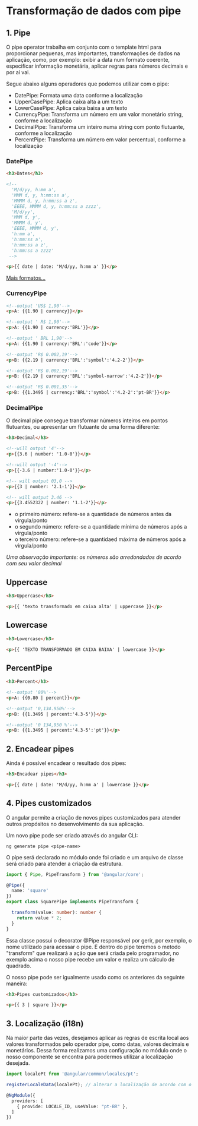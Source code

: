 # Transformação de dados com pipe

## 1. Pipe

O pipe operator trabalha em conjunto com o template html para proporcionar pequenas, mas importantes,
transformações de dados na aplicação, como, por exemplo: exibir a data num formato coerente,
especificar informação monetária, aplicar regras para números decimais e por aí vai.

Segue abaixo alguns operadores que podemos utilizar com o pipe:

- DatePipe: Formata uma data conforme a localização
- UpperCasePipe: Aplica caixa alta a um texto
- LowerCasePipe: Aplica caixa baixa a um texto
- CurrencyPipe: Transforma um número em um valor monetário string, conforme a localização
- DecimalPipe: Transforma um inteiro numa string com ponto flutuante, conforme a localização
- PercentPipe: Transforma um número em valor percentual, conforme a localização

### DatePipe

```html
<h3>Dates</h3>

<!--
  'M/d/yy, h:mm a',
  'MMM d, y, h:mm:ss a',
  'MMMM d, y, h:mm:ss a z',
  'EEEE, MMMM d, y, h:mm:ss a zzzz',
  'M/d/yy',
  'MMM d, y',
  'MMMM d, y',
  'EEEE, MMMM d, y',
  'h:mm a',
  'h:mm:ss a',
  'h:mm:ss a z',
  'h:mm:ss a zzzz'
 -->

<p>{{ date | date: 'M/d/yy, h:mm a' }}</p>
```

<a href="https://angular.io/api/common/DatePipe">Mais formatos...</a>

### CurrencyPipe

```html
<!--output 'US$ 1,90'-->
<p>A: {{1.90 | currency}}</p>

<!--output ' R$ 1,90'-->
<p>A: {{1.90 | currency:'BRL'}}</p>

<!--output ' BRL 1,90'-->
<p>A: {{1.90 | currency:'BRL':'code'}}</p>

<!--output 'R$ 0.002,19'-->
<p>B: {{2.19 | currency:'BRL':'symbol':'4.2-2'}}</p>

<!--output 'R$ 0.002,19'-->
<p>B: {{2.19 | currency:'BRL':'symbol-narrow':'4.2-2'}}</p>

<!--output 'R$ 0.001,35'-->
<p>B: {{1.3495 | currency:'BRL':'symbol':'4.2-2':'pt-BR'}}</p>
```
### DecimalPipe

O decimal pipe consegue transformar números inteiros em pontos flutuantes, ou apresentar
um flutuante de uma forma diferente:

```html
<h3>Decimal</h3>

<!--will output '4'-->
<p>{{3.6 | number: '1.0-0'}}</p>

<!--will output '-4'-->
<p>{{-3.6 | number:'1.0-0'}}</p>

<!-- will output 03,0 -->
<p>{{3 | number: '2.1-1'}}</p>

<!-- will output 3.46 -->
<p>{{3.4552322 | number: '1.1-2'}}</p>
```
- o primeiro número: refere-se a quantidade de números antes da virgula/ponto
- o segundo número: refere-se a quantidade mínima de números após a virgula/ponto
- o terceiro número: refere-se a quantidaed máxima de números após a virgula/ponto

_Uma observação importante: os números são arredondados de acordo com seu valor decimal_

## Uppercase 

```html
<h3>Uppercase</h3>

<p>{{ 'texto transformado em caixa alta' | uppercase }}</p>
```

## Lowercase

```html
<h3>Lowercase</h3>

<p>{{ 'TEXTO TRANSFORMADO EM CAIXA BAIXA' | lowercase }}</p>
```
## PercentPipe

```html
<h3>Percent</h3>

<!--output '80%'-->
<p>A: {{0.80 | percent}}</p>

<!--output '0,134.950%'-->
<p>B: {{1.3495 | percent:'4.3-5'}}</p>

<!--output '0 134,950 %'-->
<p>B: {{1.3495 | percent:'4.3-5':'pt'}}</p>
```
## 2. Encadear pipes

Ainda é possível encadear o resultado dos pipes:

```html
<h3>Encadear pipes</h3>

<p>{{ date | date: 'M/d/yy, h:mm a' | lowercase }}</p>
```

## 4. Pipes customizados

O angular permite a criação de novos pipes customizados para atender outros propósitos no 
desenvolvimento da sua aplicação.

Um novo pipe pode ser criado através do angular CLI:

`ng generate pipe <pipe-name>`

O pipe será declarado no módulo onde foi criado e um arquivo de classe será criado para atender
a criação da estrutura.

```typescript
import { Pipe, PipeTransform } from '@angular/core';

@Pipe({
  name: 'square'
})
export class SquarePipe implements PipeTransform {

  transform(value: number): number {
    return value * 2;
  }
}

```

Essa classe possui o decorator @Pipe responsável por gerir, por exemplo, o nome utilizado
para acessar o pipe. E dentro do pipe teremos o metodo "transform" que realizará a ação
que será criada pelo programador, no exemplo acima o nosso pipe recebe um valor e realiza um
cálculo de quadrado.

O nosso pipe pode ser igualmente usado como os anteriores da seguinte maneira:

```html
<h3>Pipes customizados</h3>

<p>{{ 3 | square }}</p>
```

## 3. Localização (i18n)

Na maior parte das vezes, desejamos aplicar as regras de escrita local aos valores transformados
pelo operador pipe, como datas, valores decimais e monetários. Dessa forma realizamos uma
configuração no módulo onde o nosso componente se encontra para podermos utilizar a localização
desejada.

```typescript
import localePt from '@angular/common/locales/pt';

registerLocaleData(localePt); // alterar a localização de acordo com o país

@NgModule({
  providers: [
    { provide: LOCALE_ID, useValue: "pt-BR" }, 
  ]
})
```
